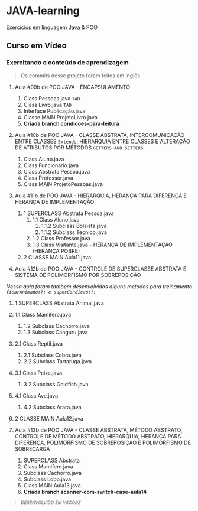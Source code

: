 # JAVA-learning

 Exercícios em linguagem Java & POO

## Curso em Vídeo

### Exercitando o conteúdo de aprendizagem

> Os commits desse projeto foram feitos em inglês

1. Aula #09b de POO JAVA - ENCAPSULAMENTO
   1. Class Pessoas.java `TAD`
   2. Class Livro.java `TAD`
   3. Interface Publicação.java
   4. Classe MAIN ProjetoLivro.java
   5. **Criada branch condicoes-para-leitura**

2. Aula #10b de POO JAVA - CLASSE ABSTRATA, INTERCOMUNICAÇÃO ENTRE CLASSES `Extends`, HIERARQUIA ENTRE CLASSES E ALTERAÇÃO DE ATRIBUTOS POR MÉTODOS `GETTERS AND SETTERS`
   1. Class Aluno.java
   1. Class Funcionario.java
   1. Class Abstrata Pessoa.java
   1. Class Professor.java
   1. Class MAIN ProjetoPessoas.java

3. Aula #11b de POO JAVA - HIERARQUIA, HERANÇA PARA DIFERENÇA E HERANÇA DE IMPLEMENTAÇÃO
   1. 1 SUPERCLASS Abstrata Pessoa.java
      1. 1.1 Class Aluno.java
         1. 1.1.2 Subclass Bolsista.java
         1. 1.1.2 Subclass Tecnico.java
      1. 1.2 Class Professor.java
      1. 1.3 Class Visitante.java - HERANÇA DE IMPLEMENTAÇÃO (HERANÇA POBRE)
   1. 2 CLASSE MAIN Aula11.java

4. Aula #12b de POO JAVA - CONTROLE DE SUPERCLASSE ABSTRATA E SISTEMA DE POLIMORFISMO POR SOBREPOSIÇÃO

*Nessa aula foram também desenvolvidos alguns métodos para treinamento `ficarAnimado(); e superCondicao();`*

   1. 1 SUPERCLASS Abstrata Animal.java
   1. 1.1 Class Mamifero.java
      1. 1.2 Subclass Cachorro.java
      1. 1.3 Subclass Canguru.java
   1. 2.1 Class Reptil.java
      1. 2.1 Subclass Cobra.java
      1. 2.2 Subclass Tartaruga.java
   1. 3.1 Class Peixe.java
      1. 3.2 Subclass Goldfish.java
   1. 4.1 Class Ave.java
      1. 4.2 Subclass Arara.java
   1. 2 CLASSE MAIN Aula12.java

5. Aula #13b de POO JAVA - CLASSE ABSTRATA, MÉTODO ABSTRATO, CONTROLE DE MÉTODO ABSTRATO, HIERARQUIA, HERANÇA PARA DIFERENÇA, POLIMORFISMO DE SOBREPOSIÇÃO E POLIMORFISMO DE SOBRECARGA
   1. SUPERCLASS Abstrata
   1. Class Mamifero.java
   1. Subclass Cachorro.java
   1. Subclass Lobo.java
   1. Class MAIN Aula13.java
   1. **Criada branch scanner-com-switch-case-aula14**

> <sub>*DESENVOLVIDO EM VSCODE*</sub>
